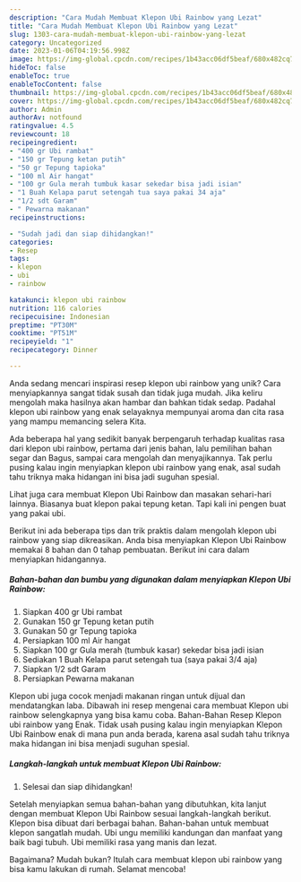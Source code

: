 ```yaml
---
description: "Cara Mudah Membuat Klepon Ubi Rainbow yang Lezat"
title: "Cara Mudah Membuat Klepon Ubi Rainbow yang Lezat"
slug: 1303-cara-mudah-membuat-klepon-ubi-rainbow-yang-lezat
category: Uncategorized
date: 2023-01-06T04:19:56.998Z
image: https://img-global.cpcdn.com/recipes/1b43acc06df5beaf/680x482cq70/klepon-ubi-rainbow-foto-resep-utama.jpg
hideToc: false
enableToc: true
enableTocContent: false
thumbnail: https://img-global.cpcdn.com/recipes/1b43acc06df5beaf/680x482cq70/klepon-ubi-rainbow-foto-resep-utama.jpg
cover: https://img-global.cpcdn.com/recipes/1b43acc06df5beaf/680x482cq70/klepon-ubi-rainbow-foto-resep-utama.jpg
author: Admin
authorAv: notfound
ratingvalue: 4.5
reviewcount: 18
recipeingredient:
- "400 gr Ubi rambat"
- "150 gr Tepung ketan putih"
- "50 gr Tepung tapioka"
- "100 ml Air hangat"
- "100 gr Gula merah tumbuk kasar sekedar bisa jadi isian"
- "1 Buah Kelapa parut setengah tua saya pakai 34 aja"
- "1/2 sdt Garam"
- " Pewarna makanan"
recipeinstructions:

- "Sudah jadi dan siap dihidangkan!"
categories:
- Resep
tags:
- klepon
- ubi
- rainbow

katakunci: klepon ubi rainbow 
nutrition: 116 calories
recipecuisine: Indonesian
preptime: "PT30M"
cooktime: "PT51M"
recipeyield: "1"
recipecategory: Dinner

---
```





Anda sedang mencari inspirasi resep klepon ubi rainbow yang unik? Cara menyiapkannya sangat tidak susah dan tidak juga mudah. Jika keliru mengolah maka hasilnya akan hambar dan bahkan tidak sedap. Padahal klepon ubi rainbow yang enak selayaknya mempunyai aroma dan cita rasa yang mampu memancing selera Kita.





Ada beberapa hal yang sedikit banyak berpengaruh terhadap kualitas rasa dari klepon ubi rainbow, pertama dari jenis bahan, lalu pemilihan bahan segar dan Bagus, sampai cara mengolah dan menyajikannya. Tak perlu pusing kalau ingin menyiapkan klepon ubi rainbow yang enak,      asal sudah tahu triknya maka hidangan ini bisa jadi suguhan spesial.














Lihat juga cara membuat Klepon Ubi Rainbow dan masakan sehari-hari lainnya. Biasanya buat klepon pakai tepung ketan. Tapi kali ini pengen buat yang pakai ubi.






Berikut ini ada beberapa tips dan trik praktis dalam mengolah klepon ubi rainbow yang siap dikreasikan. Anda bisa menyiapkan Klepon Ubi Rainbow memakai 8 bahan dan 0 tahap pembuatan. Berikut ini cara dalam menyiapkan hidangannya.

<!--inarticleads1-->

##### Bahan-bahan dan bumbu yang digunakan dalam menyiapkan Klepon Ubi Rainbow:

1. Siapkan 400 gr Ubi rambat
1. Gunakan 150 gr Tepung ketan putih
1. Gunakan 50 gr Tepung tapioka
1. Persiapkan 100 ml Air hangat
1. Siapkan 100 gr Gula merah (tumbuk kasar) sekedar bisa jadi isian
1. Sediakan 1 Buah Kelapa parut setengah tua (saya pakai 3/4 aja)
1. Siapkan 1/2 sdt Garam
1. Persiapkan  Pewarna makanan


Klepon ubi juga cocok menjadi makanan ringan untuk dijual dan mendatangkan laba. Dibawah ini resep mengenai cara membuat Klepon ubi rainbow selengkapnya yang bisa kamu coba. Bahan-Bahan Resep Klepon ubi rainbow yang Enak. Tidak usah pusing kalau ingin menyiapkan Klepon Ubi Rainbow enak di mana pun anda berada, karena asal sudah tahu triknya maka hidangan ini bisa menjadi suguhan spesial. 

<!--inarticleads2-->

##### Langkah-langkah untuk membuat Klepon Ubi Rainbow:


1. Selesai dan siap dihidangkan!

Setelah menyiapkan semua bahan-bahan yang dibutuhkan, kita lanjut dengan membuat Klepon Ubi Rainbow sesuai langkah-langkah berikut. Klepon bisa dibuat dari berbagai bahan. Bahan-bahan untuk membuat klepon sangatlah mudah. Ubi ungu memiliki kandungan dan manfaat yang baik bagi tubuh. Ubi memiliki rasa yang manis dan lezat. 

Bagaimana? Mudah bukan? Itulah cara membuat klepon ubi rainbow yang bisa kamu lakukan di rumah. Selamat mencoba!
